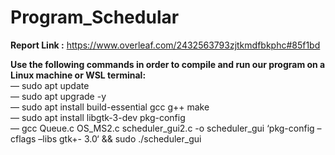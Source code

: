 # Program_Schedular
**Report Link :**
https://www.overleaf.com/2432563793zjtkmdfbkphc#85f1bd

**Use the following commands in order to compile and run our program on a Linux machine or WSL terminal:**  
— sudo apt update  
— sudo apt upgrade -y  
— sudo apt install build-essential gcc g++ make  
— sudo apt install libgtk-3-dev pkg-config  
— gcc Queue.c OS_MS2.c scheduler_gui2.c -o scheduler_gui ‘pkg-config –cflags –libs gtk+-
3.0‘ && sudo ./scheduler_gui
